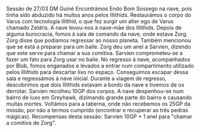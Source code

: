 Sessão de 27/03  DM Guiné
Encontrámos Endo Bom Sossego na nave, pois tinha sido abduzido há muitos anos pelos Illithids.
Restaurámos o corpo do Varus com tecnologia Illithid, o que fez surgir um alter ego de Varus chamado Zeldris.
A nave levou-nos à nave-mãe dos Illithids.
Depois de alguma burocracia, fomos à sala de comando da nave, onde estava Zorg.
Zorg disse que podíamos regressar ao nosso planeta. Também mencionou que se está a preparar para um baile.
Zorg deu um anel a Sarvien, dizendo que este serve para chamar a sua comitiva.
Sarvien comprometeu-se a fazer um fato para Zorg usar no baile.
No regresso à nave, acompanhados por Blob, fomos enganados e levados a entrar num compartimento utilizado pelos Illithids para descartar lixo no espaço.
Conseguimos escapar dessa sala e regressámos à nave inicial.
Durante a viagem de regresso, descobrimos que dois Illithids estavam a bordo da nave e tivemos de os derrotar. Sarvien recolheu 10GP dos corpos.
A nave despenhou-se num bairro de luxo em Greyhawk, dizimando grande parte do bairro e causando muitas mortes.
Voltámos para a taberna, onde não recebemos os 25GP da missão, por não a termos cumprido (encontrar e recuperar as três pedras mágicas).
Recompensas desta sessão:
Sarvien  10GP + 1 anel para "chamar a comitiva de Zorg".

















